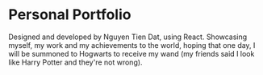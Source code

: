 # Personal Portfolio
Designed and developed by Nguyen Tien Dat, using React. Showcasing myself, my work and my achievements to the world, hoping that one day, I will be summoned to Hogwarts to receive my wand (my friends said I look like Harry Potter and they're not wrong).
